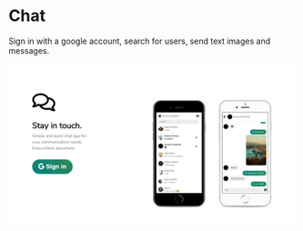 # Chat

Sign in with a google account, search for users, send text images and messages.

![App screenshot](/app-screenshot.png)